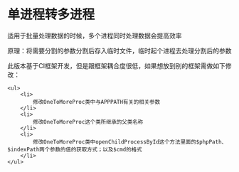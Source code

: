 <h1>单进程转多进程</h1>


<p>
    适用于批量处理数据的时候，多个进程同时处理数据会提高效率
</p>
<p>
    原理：将需要分割的参数分割后存入临时文件，临时起个进程去处理分割后的参数
</p>
<p>
    此版本基于CI框架开发，但是跟框架耦合度很低，如果想放到别的框架需做如下修改：
    
    <ul>
        <li>
            修改OneToMoreProc类中与APPPATH有关的相关参数
        </li>
        <li>
            修改OneToMoreProc这个类所继承的父类名称
        </li>
        <li>
            修改OneToMoreProc类中openChildProcessById这个方法里面的$phpPath、$indexPath两个参数的值的获取方式；以及$cmd的格式
        </li>
    </ul>
</p>
